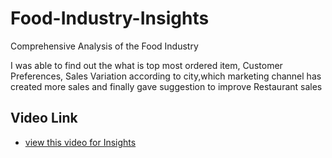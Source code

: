 # Food-Industry-Insights
Comprehensive Analysis of the Food Industry

I was able to find out the what is  top most ordered item, Customer Preferences, Sales Variation according to city,which marketing channel has created more sales and finally gave suggestion to improve Restaurant sales
## Video Link
 - <a href="https://www.linkedin.com/posts/k-srividya_santhosh-activity-7330310144473403394-Jkb3?utm_source=share&utm_medium=member_desktop&rcm=ACoAAFrMZn0BvVhX3fEPEdW-6hk_ljVeqDZBxJw">view this video for Insights</a>
